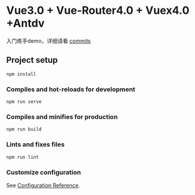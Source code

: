 # Vue3.0 + Vue-Router4.0 + Vuex4.0 +Antdv
入门练手demo，详细请看 [commits](https://github.com/scalerone/vue3-demo/commits/main)

## Project setup
```
npm install
```

### Compiles and hot-reloads for development
```
npm run serve
```

### Compiles and minifies for production
```
npm run build
```

### Lints and fixes files
```
npm run lint
```

### Customize configuration
See [Configuration Reference](https://cli.vuejs.org/config/).
